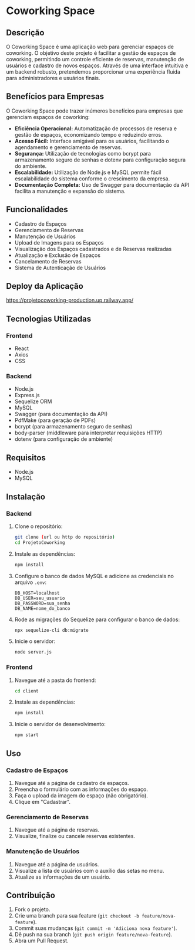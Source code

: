 # Coworking Space

## Descrição

O Coworking Space é uma aplicação web para gerenciar espaços de coworking. O objetivo deste projeto é facilitar a gestão de espaços de coworking, permitindo um controle eficiente de reservas, manutenção de usuários e cadastro de novos espaços. Através de uma interface intuitiva e um backend robusto, pretendemos proporcionar uma experiência fluida para administradores e usuários finais.

## Benefícios para Empresas

O Coworking Space pode trazer inúmeros benefícios para empresas que gerenciam espaços de coworking:

- **Eficiência Operacional:** Automatização de processos de reserva e gestão de espaços, economizando tempo e reduzindo erros.
- **Acesso Fácil:** Interface amigável para os usuários, facilitando o agendamento e gerenciamento de reservas.
- **Segurança:** Utilização de tecnologias como bcrypt para armazenamento seguro de senhas e dotenv para configuração segura do ambiente.
- **Escalabilidade:** Utilização de Node.js e MySQL permite fácil escalabilidade do sistema conforme o crescimento da empresa.
- **Documentação Completa:** Uso de Swagger para documentação da API facilita a manutenção e expansão do sistema.

## Funcionalidades

- Cadastro de Espaços
- Gerenciamento de Reservas
- Manutenção de Usuários
- Upload de Imagens para os Espaços 
- Visualização dos Espaços cadastrados e de Reservas realizadas
- Atualização e Exclusão de Espaços
- Cancelamento de Reservas
- Sistema de Autenticação de Usuários

## Deploy da Aplicação
https://projetocoworking-production.up.railway.app/

## Tecnologias Utilizadas

### Frontend

- React
- Axios
- CSS

### Backend

- Node.js
- Express.js
- Sequelize ORM
- MySQL
- Swagger (para documentação da API)
- PdfMake (para geração de PDFs)
- bcrypt (para armazenamento seguro de senhas)
- body-parser (middleware para interpretar requisições HTTP)
- dotenv (para configuração de ambiente)

## Requisitos

- Node.js
- MySQL

## Instalação

### Backend

1. Clone o repositório:

   ```bash
   git clone (url ou http do repositório)
   cd ProjetoCoworking
   ```

2. Instale as dependências:

   ```bash
   npm install
   ```

3. Configure o banco de dados MySQL e adicione as credenciais no arquivo `.env`:

   ```
   DB_HOST=localhost
   DB_USER=seu_usuario
   DB_PASSWORD=sua_senha
   DB_NAME=nome_do_banco
   ```

4. Rode as migrações do Sequelize para configurar o banco de dados:

   ```bash
   npx sequelize-cli db:migrate
   ```

5. Inicie o servidor:

   ```bash
   node server.js
   ```

### Frontend

1. Navegue até a pasta do frontend:

   ```bash
   cd client
   ```

2. Instale as dependências:

   ```bash
   npm install
   ```

3. Inicie o servidor de desenvolvimento:

   ```bash
   npm start
   ```

## Uso

### Cadastro de Espaços

1. Navegue até a página de cadastro de espaços.
2. Preencha o formulário com as informações do espaço.
3. Faça o upload da imagem do espaço (não obrigatório).
4. Clique em "Cadastrar".

### Gerenciamento de Reservas

1. Navegue até a página de reservas.
2. Visualize, finalize ou cancele reservas existentes.

### Manutenção de Usuários

1. Navegue até a página de usuários.
2. Visualize a lista de usuários com o auxílio das setas no menu.
3. Atualize as informações de um usuário.

## Contribuição

1. Fork o projeto.
2. Crie uma branch para sua feature (`git checkout -b feature/nova-feature`).
3. Commit suas mudanças (`git commit -m 'Adiciona nova feature'`).
4. Dê push na sua branch (`git push origin feature/nova-feature`).
5. Abra um Pull Request.